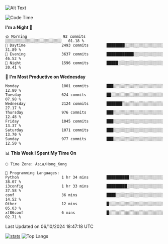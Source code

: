 ![Alt Text](https://media.tenor.com/3Gehha8RO-sAAAAC/goose-dance.gif)

<!--START_SECTION:waka-->
![Code Time](http://img.shields.io/badge/Code%20Time-309%20hrs%2045%20mins-blue)

**I'm a Night 🦉** 

```text
🌞 Morning                92 commits          ░░░░░░░░░░░░░░░░░░░░░░░░░   01.18 % 
🌆 Daytime                2493 commits        ████████░░░░░░░░░░░░░░░░░   31.89 % 
🌃 Evening                3637 commits        ████████████░░░░░░░░░░░░░   46.52 % 
🌙 Night                  1596 commits        █████░░░░░░░░░░░░░░░░░░░░   20.41 % 
```
📅 **I'm Most Productive on Wednesday** 

```text
Monday                   1001 commits        ███░░░░░░░░░░░░░░░░░░░░░░   12.80 % 
Tuesday                  624 commits         ██░░░░░░░░░░░░░░░░░░░░░░░   07.98 % 
Wednesday                2124 commits        ███████░░░░░░░░░░░░░░░░░░   27.17 % 
Thursday                 976 commits         ███░░░░░░░░░░░░░░░░░░░░░░   12.48 % 
Friday                   1045 commits        ███░░░░░░░░░░░░░░░░░░░░░░   13.37 % 
Saturday                 1071 commits        ███░░░░░░░░░░░░░░░░░░░░░░   13.70 % 
Sunday                   977 commits         ███░░░░░░░░░░░░░░░░░░░░░░   12.50 % 
```


📊 **This Week I Spent My Time On** 

```text
🕑︎ Time Zone: Asia/Hong_Kong

💬 Programming Languages: 
Python                   1 hr 34 mins        ██████████░░░░░░░░░░░░░░░   38.07 % 
i3config                 1 hr 33 mins        █████████░░░░░░░░░░░░░░░░   37.58 % 
conf                     36 mins             ████░░░░░░░░░░░░░░░░░░░░░   14.52 % 
Other                    12 mins             █░░░░░░░░░░░░░░░░░░░░░░░░   05.03 % 
xf86conf                 6 mins              █░░░░░░░░░░░░░░░░░░░░░░░░   02.71 % 
```


 Last Updated on 06/10/2024 18:47:18 UTC
<!--END_SECTION:waka-->
[![stats](https://github-readme-stats-rose-phi.vercel.app/api?username=jxncted&count_private=true)](https://github.com/jxncted/github-readme-stats)
![Top Langs](https://github-readme-stats-rose-phi.vercel.app/api/top-langs/?username=jxncted\&layout=compact&hide=c,assembly,jupyter%20notebook)
